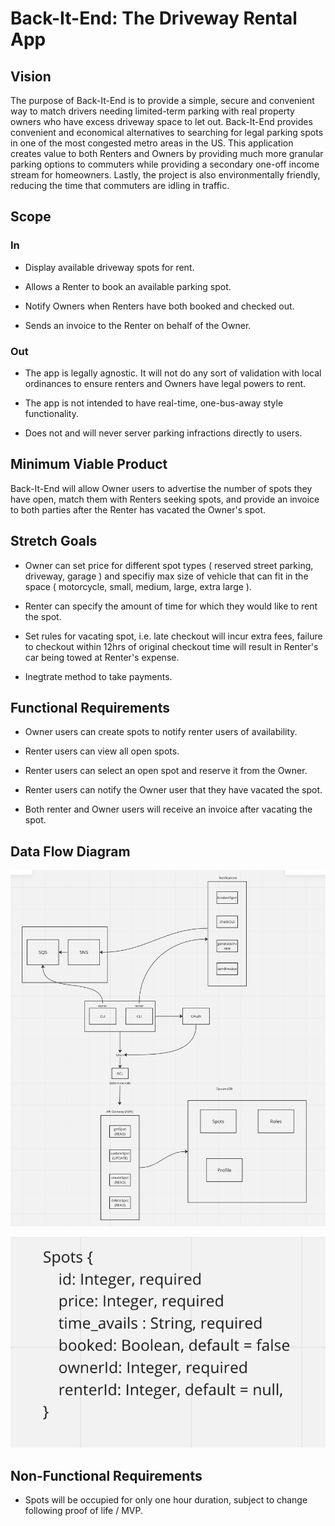 # Back-It-End: The Driveway Rental App

## Vision

The purpose of Back-It-End is to provide a simple, secure and convenient way to match drivers needing limited-term parking with real property owners who have excess driveway space to let out. Back-It-End provides convenient and economical alternatives to searching for legal parking spots in one of the most congested metro areas in the US. This application creates value to both Renters and Owners by providing much more granular parking options to commuters while providing a secondary one-off income stream for homeowners. Lastly, the project is also environmentally friendly, reducing the time that commuters are idling in traffic.

## Scope

### In

* Display available driveway spots for rent.

* Allows a Renter to book an available parking spot.

* Notify Owners when Renters have both booked and checked out.

* Sends an invoice to the Renter on behalf of the Owner.

### Out

* The app is legally agnostic. It will not do any sort of validation with local ordinances to ensure renters and Owners have legal powers to rent.

* The app is not intended to have real-time, one-bus-away style functionality.

* Does not and will never server parking infractions directly to users.

## Minimum Viable Product

Back-It-End will allow Owner users to advertise the number of spots they have open, match them with Renters seeking spots, and provide an invoice to both parties after the Renter has vacated the Owner's spot.

## Stretch Goals

* Owner can set price for different spot types ( reserved street parking, driveway, garage ) and specifiy max size of vehicle that can fit in the space ( motorcycle, small, medium, large, extra large ).

* Renter can specify the amount of time for which they would like to rent the spot.

* Set rules for vacating spot, i.e. late checkout will incur extra fees, failure to checkout within 12hrs of original checkout time will result in Renter's car being towed at Renter's expense.

* Inegtrate method to take payments.

## Functional Requirements

* Owner users can create spots to notify renter users of availability.

* Renter users can view all open spots.

* Renter users can select an open spot and reserve it from the Owner.

* Renter users can notify the Owner user that they have vacated the spot.

* Both renter and Owner users will receive an invoice after vacating the spot.

## Data Flow Diagram

![UML](./assets/drivewayUML.png)

![Schema](./assets/schema.png)

## Non-Functional Requirements

* Spots will be occupied for only one hour duration, subject to change following proof of life / MVP.

